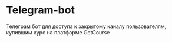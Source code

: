 # Telegram-bot
Телеграм бот для доступа к закрытому каналу пользователям, купившим курс на платформе GetCourse
